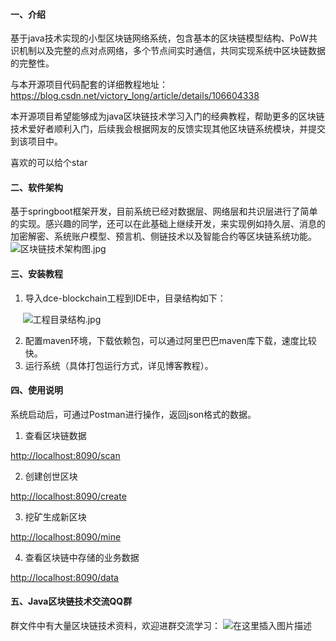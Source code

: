 
#### 一、介绍

基于java技术实现的小型区块链网络系统，包含基本的区块链模型结构、PoW共识机制以及完整的点对点网络，多个节点间实时通信，共同实现系统中区块链数据的完整性。

与本开源项目代码配套的详细教程地址：https://blog.csdn.net/victory_long/article/details/106604338

本开源项目希望能够成为java区块链技术学习入门的经典教程，帮助更多的区块链技术爱好者顺利入门，后续我会根据网友的反馈实现其他区块链系统模块，并提交到该项目中。

喜欢的可以给个star



#### 二、软件架构

基于springboot框架开发，目前系统已经对数据层、网络层和共识层进行了简单的实现。感兴趣的同学，还可以在此基础上继续开发，来实现例如持久层、消息的加密解密、系统账户模型、预言机、侧链技术以及智能合约等区块链系统功能。
![区块链技术架构图.jpg](https://imgconvert.csdnimg.cn/aHR0cHM6Ly9jZG4ubmxhcmsuY29tL3l1cXVlLzAvMjAyMC9qcGVnLzY0NTU0Mi8xNTgwNjUzOTIxNDQ2LTJhNWIyNTcxLThkZDMtNDg1NS04Y2QxLWI1NTUzMmQyMjM2YS5qcGVn?x-oss-process=image/format,png#align=left&display=inline&height=577&name=区块链技术架构图.jpg&originHeight=577&originWidth=911&size=123208&status=done&style=none&width=911)


#### 三、安装教程

1. 导入dce-blockchain工程到IDE中，目录结构如下：

     ![工程目录结构.jpg](https://cdn.nlark.com/yuque/0/2020/jpeg/645542/1581988673079-004eaa90-51d7-42db-88be-ddde7210a0d3.jpeg#align=left&display=inline&height=335&name=%E5%B7%A5%E7%A8%8B%E7%9B%AE%E5%BD%95%E7%BB%93%E6%9E%84.jpg&originHeight=335&originWidth=202&size=23333&status=done&style=none&width=202)

2. 配置maven环境，下载依赖包，可以通过阿里巴巴maven库下载，速度比较快。
3. 运行系统（具体打包运行方式，详见博客教程）。

#### 四、使用说明

系统启动后，可通过Postman进行操作，返回json格式的数据。

1. 查看区块链数据

[http://localhost:8090/scan](http://localhost:8080/scan)


2. 创建创世区块

[http://localhost:8090/create](http://localhost:8080/create)


3. 挖矿生成新区块

[http://localhost:8090/mine](http://localhost:8080/mine)


4. 查看区块链中存储的业务数据


[http://localhost:8090/data](http://localhost:8080/data)

#### 五、Java区块链技术交流QQ群

群文件中有大量区块链技术资料，欢迎进群交流学习：
![在这里插入图片描述](https://img-blog.csdnimg.cn/20200607175638946.jpg?x-oss-process=image/watermark,type_ZmFuZ3poZW5naGVpdGk,shadow_10,text_aHR0cHM6Ly9ibG9nLmNzZG4ubmV0L3ZpY3RvcnlfbG9uZw==,size_16,color_FFFFFF,t_70)
